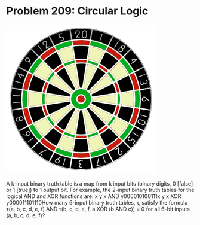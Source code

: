 # Problem 209: Circular Logic

![problem](problem.gif)

A k-input binary truth table is a map from k input bits (binary digits,
0 \[false\] or 1 \[true\]) to 1 output bit. For example, the 2-input
binary truth tables for the logical AND and XOR functions are: x y x AND
y000010100111x y x XOR y000011101110How many 6-input binary truth
tables, τ, satisfy the formula τ(a, b, c, d, e, f) AND τ(b, c, d, e, f,
a XOR (b AND c)) = 0 for all 6-bit inputs (a, b, c, d, e, f)?